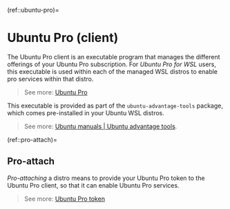 (ref::ubuntu-pro)=
# Ubuntu Pro (client)

The Ubuntu Pro client is an executable program that manages the different offerings of your Ubuntu Pro subscription. For _Ubuntu Pro for WSL_ users, this executable is used within each of the managed WSL distros to enable pro services within that distro.
> See more: [Ubuntu Pro](ref::ubuntu-pro)

This executable is provided as part of the `ubuntu-advantage-tools` package, which comes pre-installed in your Ubuntu WSL distros.
> See more: [Ubuntu manuals | Ubuntu advantage tools](https://manpages.ubuntu.com/manpages/noble/en/man1/ubuntu-advantage.1.html).

(ref::pro-attach)=
## Pro-attach
_Pro-attaching_ a distro means to provide your Ubuntu Pro token to the Ubuntu Pro client, so that it can enable Ubuntu Pro services.
> See more: [Ubuntu Pro token](ref::ubuntu-pro-token)
